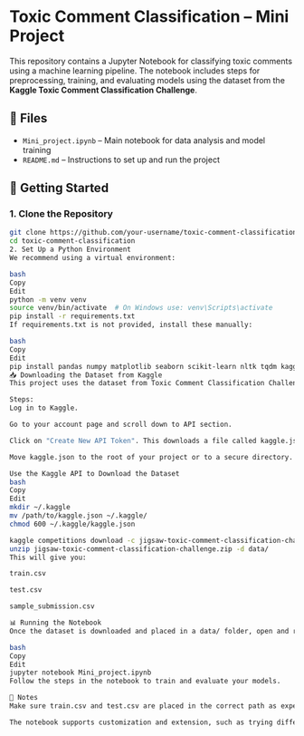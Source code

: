 # Toxic Comment Classification – Mini Project

This repository contains a Jupyter Notebook for classifying toxic comments using a machine learning pipeline. The notebook includes steps for preprocessing, training, and evaluating models using the dataset from the **Kaggle Toxic Comment Classification Challenge**.

## 📁 Files
- `Mini_project.ipynb` – Main notebook for data analysis and model training
- `README.md` – Instructions to set up and run the project

## 🚀 Getting Started

### 1. Clone the Repository
```bash
git clone https://github.com/your-username/toxic-comment-classification.git
cd toxic-comment-classification
2. Set Up a Python Environment
We recommend using a virtual environment:

bash
Copy
Edit
python -m venv venv
source venv/bin/activate  # On Windows use: venv\Scripts\activate
pip install -r requirements.txt
If requirements.txt is not provided, install these manually:

bash
Copy
Edit
pip install pandas numpy matplotlib seaborn scikit-learn nltk tqdm kaggle
📥 Downloading the Dataset from Kaggle
This project uses the dataset from Toxic Comment Classification Challenge.

Steps:
Log in to Kaggle.

Go to your account page and scroll down to API section.

Click on "Create New API Token". This downloads a file called kaggle.json.

Move kaggle.json to the root of your project or to a secure directory.

Use the Kaggle API to Download the Dataset
bash
Copy
Edit
mkdir ~/.kaggle
mv /path/to/kaggle.json ~/.kaggle/
chmod 600 ~/.kaggle/kaggle.json

kaggle competitions download -c jigsaw-toxic-comment-classification-challenge
unzip jigsaw-toxic-comment-classification-challenge.zip -d data/
This will give you:

train.csv

test.csv

sample_submission.csv

📊 Running the Notebook
Once the dataset is downloaded and placed in a data/ folder, open and run the Jupyter notebook:

bash
Copy
Edit
jupyter notebook Mini_project.ipynb
Follow the steps in the notebook to train and evaluate your models.

📌 Notes
Make sure train.csv and test.csv are placed in the correct path as expected by the notebook (usually ./data/).

The notebook supports customization and extension, such as trying different models, hyperparameter tuning, etc.
